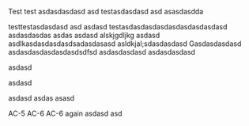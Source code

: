 Test
test asdasdasdasd
asd 
testasdasdasd asd asasdasdda

testtestasdasdasd asd 
asdasd
testasdasdasdasdasdasdasdasdasd
asdasdasdas
asdas
asdasd
alskjgdljkg
asdasd
asdlkasdasdasdasdsadasdasasd
asldkjal;sdasdasdasd
Gasdasdasdasd
asdasdasdasdasdasdsdfsd
asdasdasdasd
asdasdasdasd

asdasd

asdasd

asdasd
asdas
asasd

AC-5
AC-6
AC-6 again
asdasd
asd
